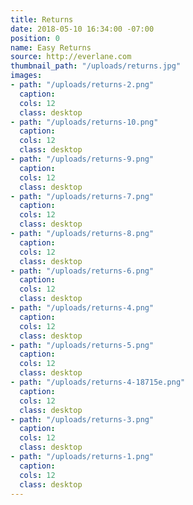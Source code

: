 ```yaml
---
title: Returns
date: 2018-05-10 16:34:00 -07:00
position: 0
name: Easy Returns
source: http://everlane.com
thumbnail_path: "/uploads/returns.jpg"
images:
- path: "/uploads/returns-2.png"
  caption: 
  cols: 12
  class: desktop
- path: "/uploads/returns-10.png"
  caption: 
  cols: 12
  class: desktop
- path: "/uploads/returns-9.png"
  caption: 
  cols: 12
  class: desktop
- path: "/uploads/returns-7.png"
  caption: 
  cols: 12
  class: desktop
- path: "/uploads/returns-8.png"
  caption: 
  cols: 12
  class: desktop
- path: "/uploads/returns-6.png"
  caption: 
  cols: 12
  class: desktop
- path: "/uploads/returns-4.png"
  caption: 
  cols: 12
  class: desktop
- path: "/uploads/returns-5.png"
  caption: 
  cols: 12
  class: desktop
- path: "/uploads/returns-4-18715e.png"
  caption: 
  cols: 12
  class: desktop
- path: "/uploads/returns-3.png"
  caption: 
  cols: 12
  class: desktop
- path: "/uploads/returns-1.png"
  caption: 
  cols: 12
  class: desktop
---
```


